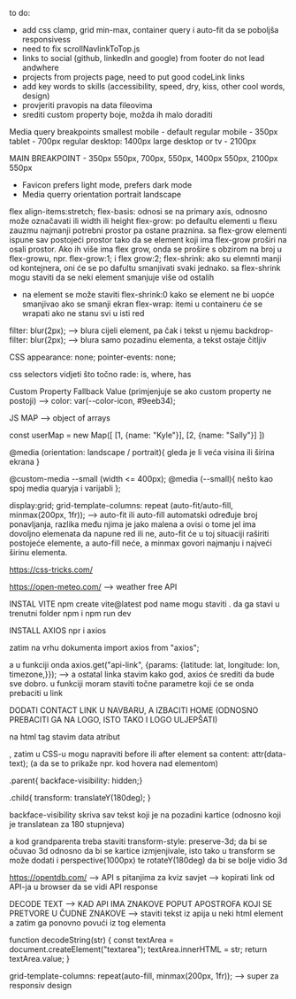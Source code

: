 to do:

-   add css clamp, grid min-max, container query i auto-fit da se poboljša responsivess
-   need to fix scrollNavlinkToTop.js
-   links to social (github, linkedIn and google) from footer do not lead andwhere
-   projects from projects page, need to put good codeLink links
-   add key words to skills (accessibility, speed, dry, kiss, other cool words, design)
-   provjeriti pravopis na data fileovima
-   srediti custom property boje, možda ih malo doraditi

Media query breakpoints
smallest mobile - default
regular mobile - 350px
tablet - 700px
regular desktop: 1400px
large desktop or tv - 2100px

MAIN BREAKPOINT - 350px 550px, 700px, 550px, 1400px 550px, 2100px 550px

-   Favicon prefers light mode, prefers dark mode
-   Media querry orientation portrait landscape

flex
align-items:stretch;
flex-basis: odnosi se na primary axis, odnosno može označavati ili width ili height
flex-grow: po defaultu elementi u flexu zauzmu najmanji potrebni prostor pa ostane praznina. sa flex-grow elementi ispune sav postojeći prostor tako da se element koji ima flex-grow proširi na osali prostor. Ako ih više ima flex grow, onda se prošire s obzirom na broj u flex-growu, npr. flex-grow:1; i flex grow:2;
flex-shrink: ako su elemnti manji od kontejnera, oni će se po dafultu smanjivati svaki jednako. sa flex-shrink mogu staviti da se neki element smanjuje više od ostalih

-   na element se može staviti flex-shrink:0 kako se element ne bi uopće smanjivao ako se smanji ekran
    flex-wrap: itemi u containeru će se wrapati ako ne stanu svi u isti red

filter: blur(2px); --> blura cijeli element, pa čak i tekst u njemu
backdrop-filter: blur(2px); --> blura samo pozadinu elementa, a tekst ostaje čitljiv

CSS
appearance: none;
pointer-events: none;

css selectors vidjeti što točno rade: is, where, has

Custom Property Fallback Value (primjenjuje se ako custom property ne postoji) --> color: var(--color-icon, #9eeb34);

JS MAP --> object of arrays

const userMap = new Map([
[1, {name: "Kyle"}],
[2, {name: "Sally"}]
])

@media (orientation: landscape / portrait){ gleda je li veća visina ili širina ekrana }

@custom-media --small (width <= 400px);
@media (--small){ nešto kao spoj media quaryja i varijabli };

display:grid;
grid-template-columns: repeat (auto-fit/auto-fill, minmax(200px, 1fr)); --> auto-fit ili auto-fill automatski određuje broj ponavljanja, razlika među njima je jako malena a ovisi o tome jel ima dovoljno elemenata da napune red ili ne, auto-fit će u toj situaciji raširiti postojeće elemente, a auto-fill neće, a minmax govori najmanju i najveći širinu elementa.

https://css-tricks.com/

https://open-meteo.com/ --> weather free API

INSTAL VITE
npm create vite@latest
pod name mogu staviti . da ga stavi u trenutni folder
npm i
npm run dev

INSTALL AXIOS
npr i axios

zatim na vrhu dokumenta
import axios from "axios";

a u funkciji onda
axios.get("api-link", {params: {latitude: lat, longitude: lon, timezone,}}); --> a ostatal linka stavim kako god, axios će srediti da bude sve dobro. u funkciji moram staviti točne parametre koji će se onda prebaciti u link

<div className={`nekaKlasa ${nekiIf ? "true" : "false"}`}></div>

DODATI CONTACT LINK U NAVBARU, A IZBACITI HOME (ODNOSNO PREBACITI GA NA LOGO, ISTO TAKO I LOGO ULJEPŠATI)

na html tag stavim data atribut <div data-text="nešto">, zatim u CSS-u mogu napraviti before ili after element sa content: attr(data-text); (a da se to prikaže npr. kod hovera nad elementom)

.parent{
backface-visibility: hidden;}

.child{
transform: translateY(180deg);
}

backface-visibility skriva sav tekst koji je na pozadini kartice (odnosno koji je translatean za 180 stupnjeva)

a kod grandparenta treba staviti transform-style: preserve-3d; da bi se očuvao 3d odnosno da bi se kartice izmjenjivale, isto tako u transform se može dodati i perspective(1000px) te rotateY(180deg) da bi se bolje vidio 3d

https://opentdb.com/ --> API s pitanjima za kviz
savjet --> kopirati link od API-ja u browser da se vidi API response

DECODE TEXT --> KAD API IMA ZNAKOVE POPUT APOSTROFA KOJI SE PRETVORE U ČUDNE ZNAKOVE --> staviti tekst iz apija u neki html element a zatim ga ponovno povući iz tog elementa

function decodeString(str) {
const textArea = document.createElement("textarea");
textArea.innerHTML = str;
return textArea.value;
}

grid-template-columns: repeat(auto-fill, minmax(200px, 1fr)); --> super za responsiv design
